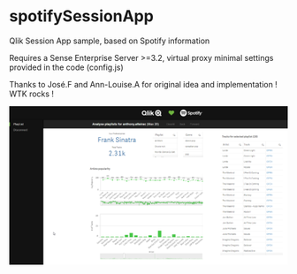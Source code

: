 # spotifySessionApp
Qlik Session App sample, based on Spotify information

Requires a Sense Enterprise Server >=3.2, virtual proxy minimal settings provided in the code (config.js)

Thanks to José.F and Ann-Louise.A for original idea and implementation ! WTK rocks !

![alt text](https://raw.githubusercontent.com/aalteirac/spotifySessionApp/27201dacd1ce35f144ba318e17303729d1921036/thumb.png "screen-shot")

